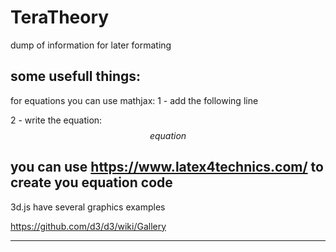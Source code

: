 # TeraTheory

dump of information for later formating

some usefull things:
-------------------------------------
for equations you can use mathjax:
1 - add the following line
<script type="text/javascript" async src="https://cdn.mathjax.org/mathjax/latest/MathJax.js?config=TeX-MML-AM_CHTML"></script>
2 - write the equation:
$$ equation $$

you can use https://www.latex4technics.com/ to create you equation code
-------------------------------------
3d.js have several graphics examples

https://github.com/d3/d3/wiki/Gallery

-------------------------------------



